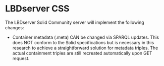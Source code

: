 # LBDserver CSS
The LBDserver Solid Community server will implement the following changes:

- Container metadata (.meta) CAN be changed via SPARQL updates. This does NOT conform to the Solid specifications but is necessary in this research to achieve a straightforward solution for metadata triples. The actual containment triples are still recreated automatically upon GET request.